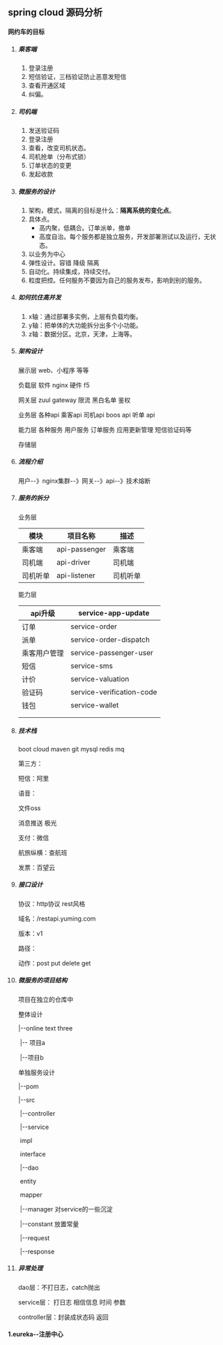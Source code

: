 ## spring cloud 源码分析

#### 网约车的目标

1. ##### 乘客端

   1. 登录注册
   2. 短信验证，三档验证防止恶意发短信
   3. 查看开通区域
   4. 纠偏。

2. ##### 司机端

   1. 发送验证码
   2. 登录注册
   3. 查看，改变司机状态。
   4. 司机抢单（分布式锁）
   5. 订单状态的变更
   6. 发起收款

3. ##### 微服务的设计

   1. 架构，模式，隔离的目标是什么：**隔离系统的变化点**。
   2. 具体点。
      - 高内聚，低耦合。订单派单，撤单
      - 高度自治。每个服务都是独立服务，开发部署测试以及运行，无状态。
   3. 以业务为中心
   4. 弹性设计。容错 降级 隔离
   5. 自动化。持续集成，持续交付。
   6. 粒度把控。任何服务不要因为自己的服务发布，影响到别的服务。

4. ##### 如何抗住高并发

   1. x轴：通过部署多实例，上层有负载均衡。
   2. y轴：把单体的大功能拆分出多个小功能。
   3. z轴：数据分区。北京，天津，上海等。
   
5. ##### 架构设计

   展示层   web、小程序 等等

   负载层   软件  nginx  硬件 f5

   网关层   zuul gateway  限流 黑白名单 鉴权

   业务层   各种api 乘客api  司机api boos api 听单 api

   能力层   各种服务 用户服务 订单服务 应用更新管理  短信验证码等

   存储层   
   
6. ##### 流程介绍

   用户--》nginx集群--》网关--》api--》技术熔断

7. ##### 服务的拆分

   业务层

   | 模块     | 项目名称      | 描述     |
   | -------- | ------------- | -------- |
   | 乘客端   | api-passenger | 乘客端   |
   | 司机端   | api-driver    | 司机端   |
   | 司机听单 | api-listener  | 司机听单 |

   能力层

   | api升级      | service-app-update        |
   | ------------ | ------------------------- |
   | 订单         | service-order             |
   | 派单         | service-order-dispatch    |
   | 乘客用户管理 | service-passenger-user    |
   | 短信         | service-sms               |
   | 计价         | service-valuation         |
   | 验证码       | service-verification-code |
   | 钱包         | service-wallet            |
   |              |                           |
   |              |                           |

   

8. ##### 技术栈

   boot cloud maven git  mysql  redis mq

   第三方：

   短信：阿里

   语音：

   文件oss

   消息推送 极光

   支付：微信

   航旅纵横：查航班

   发票：百望云

9. ##### 接口设计

   协议：http协议  rest风格

   域名：/restapi.yuming.com

   版本：v1

   路径：

   动作：post  put  delete get

10. ##### 微服务的项目结构

    项目在独立的仓库中

    整体设计

    |--online text three

    ​	|-- 项目a

    ​	|--项目b

    单独服务设计

    |--pom

    |--src

    ​	|--controller

    ​	|--service

    ​		impl

    ​		interface

    ​	|--dao

    ​		entity

    ​		mapper

    ​	|--manager 对service的一些沉淀

    ​	|--constant 放置常量

    ​	|--request

    ​	|--response

11. ##### 异常处理

    dao层：不打日志，catch抛出 

    service层： 打日志 相信信息 时间 参数

    controller层：封装成状态码 返回

#### 1.eureka--注册中心

